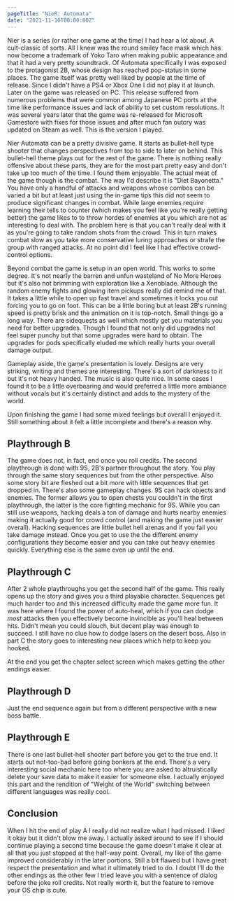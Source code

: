 ```yaml
---
pageTitle: "NieR: Automata"
date: "2021-11-10T00:00:00Z"
---
```


Nier is a series (or rather one game at the time) I had hear a lot about.  A cult-classic of sorts.  All I knew was the round smiley face mask which has now become a trademark of Yoko Taro when making public appearance and that it had a very pretty soundtrack. Of Automata specifically I was exposed to the protagonist 2B, whose design has reached pop-status in some places.  The game itself was pretty well liked by people at the time of release.  Since I didn't have a PS4 or Xbox One I did not play it at launch.  Later on the game was released on PC.  This release suffered from numerous problems that were common among Japanese PC ports at the time like performance issues and lack of ability to set custom resolutions.  It was several years later that the game was re-released for Microsoft Gamestore with fixes for those issues and after much fan outcry was updated on Steam as well.  This is the version I played.

Nier Automata can be a pretty divisive game.  It starts as bullet-hell type shooter that changes perspectives from top to side to later on behind.  This bullet-hell theme plays out for the rest of the game.  There is nothing really offensive about these parts, they are for the most part pretty easy and don't take up too much of the time.  I found them enjoyable.  The actual meat of the game though is the combat.  The way I'd describe it is "Diet Bayonetta."  You have only a handful of attacks and weapons whose combos can be varied a bit but at least just using the in-game tips this did not seem to produce significant changes in combat.  While large enemies require learning their tells to counter (which makes you feel like you're really getting better) the game likes to to throw hordes of enemies at you which are not as interesting to deal with.  The problem here is that you can't really deal with it as you're going to take random shots from the crowd.  This in turn makes combat slow as you take more conservative luring approaches or strafe the group with ranged attacks.  At no point did I feel like I had effective crowd-control options.

Beyond combat the game is setup in an open world.  This works to some degree.  It's not nearly the barren and unfun wasteland of No More Heroes but it's also not brimming with exploration like a Xenoblade.  Although the random enemy fights and glowing item pickups really did remind me of that.  It takes a little while to open up fast travel and sometimes it locks you out forcing you to go on foot.  This can be a little boring but at least 2B's running speed is pretty brisk and the animation on it is top-notch.  Small things go a long way.  There are sidequests as well which mostly get you materials you need for better upgrades.  Though I found that not only did upgrades not feel super punchy but that some upgrades were hard to obtain.  The upgrades for pods specifically eluded me which really hurts your overall damage output.

Gameplay aside, the game's presentation is lovely.  Designs are very striking, writing and themes are interesting.  There's a sort of darkness to it but it's not heavy handed.  The music is also quite nice.  In some cases I found it to be a little overbearing and would preferred a little more ambiance without vocals but it's certainly distinct and adds to the mystery of the world.

Upon finishing the game I had some mixed feelings but overall I enjoyed it.  Still something about it felt a little incomplete and there's a reason why.

## Playthrough B

The game does not, in fact, end once you roll credits.  The second playthrough is done with 9S, 2B's partner throughout the story.  You play through the same story sequences but from the other perspective.  Also some story bit are fleshed out a bit more with little sequences that get dropped in.  There's also some gameplay changes.  9S can hack objects and enemies.  The former allows you to open chests you couldn't in the first playthrough, the latter is the core fighting mechanic for 9S.  While you can still use weapons, hacking deals a ton of damage and hurts nearby enemies making it actually good for crowd control (and making the game just easier overall).  Hacking sequences are little bullet hell arenas and if you fail you take damage instead. Once you get to use the the different enemy configurations they become easier and you can take out heavy enemies quickly.  Everything else is the same even up until the end.

## Playthrough C

After 2 whole playthroughs you get the second half of the game.  This really opens up the story and gives you a third playable character.  Sequences get much harder too and this increased difficulty made the game more fun.  It was here where I found the power of auto-heal, which if you can dodge _most_ attacks then you effectively become invincible as you'll heal between hits.  Didn't mean you could slouch, but decent play was enough to succeed.  I still have no clue how to dodge lasers on the desert boss.  Also in part C the story goes to interesting new places which help to keep you hooked.

At the end you get the chapter select screen which makes getting the other endings easier.

## Playthrough D

Just the end sequence again but from a different perspective with a new boss battle.

## Playthrough E

There is one last bullet-hell shooter part before you get to the true end.  It starts out not-too-bad before going bonkers at the end.  There's a very interesting social mechanic here too where you are asked to altruistically delete your save data to make it easier for someone else.  I actually enjoyed this part and the rendition of "Weight of the World" switching between different languages was really cool.

## Conclusion

When I hit the end of play A I really did not realize what I had missed.  I liked it okay but it didn't blow me away.  I actually asked around to see if I should continue playing a second time because the game doesn't make it clear at all that you just stopped at the half-way point.  Overall, my like of the game improved considerably in the later portions.  Still a bit flawed but I have great respect the presentation and what it ultimately tried to do.  I doubt I'll do the other endings as the other few I tried leave you with a sentence of dialog before the joke roll credits.  Not really worth it, but the feature to remove your OS chip is cute.